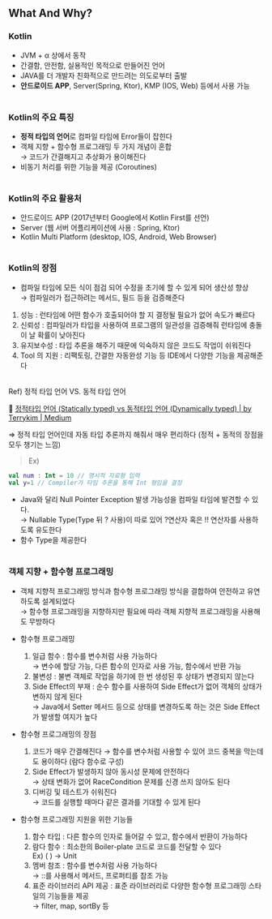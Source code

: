 ## What And Why?

### Kotlin

- JVM + α 상에서 동작
- 간결함, 안전함, 실용적인 목적으로 만들어진 언어
- JAVA를 더 개발자 친화적으로 만드려는 의도로부터 출발
- **안드로이드 APP**, Server(Spring, Ktor), KMP (IOS, Web) 등에서 사용 가능<br></br>

### Kotlin의 주요 특징

- **정적 타입의 언어**로 컴파일 타임에 Error들이 잡힌다
- 객체 지향 + 함수형 프로그래밍 두 가지 개념이 혼합<br>
→ 코드가 간결해지고 추상화가 용이해진다
- 비동기 처리를 위한 기능을 제공 (Coroutines)<br></br>

### Kotlin의 주요 활용처

- 안드로이드 APP (2017년부터 Google에서 Kotlin First를 선언)
- Server (웹 서버 어플리케이션에 사용 : Spring, Ktor)
- Kotlin Multi Platform (desktop, IOS, Android, Web Browser)<br></br>

### Kotlin의 장점

- 컴파일 타임에 모든 식이 점검 되어 수정을 초기에 할 수 있게 되어 생산성 향상<br>
→ 컴파일러가 접근하려는 메서드, 필드 등을 검증해준다
1. 성능 : 런타임에 어떤 함수가 호출되어야 할 지 결정될 필요가 없어 속도가 빠르다
2. 신뢰성 :  컴파일러가 타입을 사용하여 프로그램의 일관성을 검증해줘 런타임에 충돌이 날 확률이 낮아진다
3. 유지보수성 : 타입 추론을 해주기 때문에 익숙하지 않은 코드도 작업이 쉬워진다
4. Tool 의 지원 : 리팩토링, 간결한 자동완성 기능 등 IDE에서 다양한 기능을 제공해준다<br></br>

Ref) 정적 타입 언어 VS. 동적 타입 언어

📎 [정적타입 언어 (Statically typed) vs 동적타입 언어 (Dynamically typed) | by Terrykim | Medium](https://medium.com/@t2kterrykim/%EC%A0%95%EC%A0%81%ED%83%80%EC%9E%85-%EC%96%B8%EC%96%B4-statically-typed-vs-%EB%8F%99%EC%A0%81%ED%83%80%EC%9E%85-%EC%96%B8%EC%96%B4-dynamically-typed-725539255c56)

 ⇒ 정적 타입 언어인데 자동 타입 추론까지 해줘서 매우 편리하다 (정적 + 동적의 장점을 모두 챙기는 느낌)

> Ex)
> 

```kotlin
val num : Int = 10 // 명시적 자료형 입력
val y=1 // Compiler가 타임 추론을 통해 Int 형임을 결정
```

- Java와 달리 Null Pointer Exception  발생 가능성을 컴파일 타임에 발견할 수 있다.<br>
→ Nullable Type(Type 뒤 ? 사용)이 따로 있어 ?연산자 혹은 !! 연산자를 사용하도록 유도한다
- 함수 Type을 제공한다<br></br>
  

### 객체 지향 + 함수형 프로그래밍

- 객체 지향적 프로그래밍 방식과 함수형 프로그래밍 방식을 결합하여 안전하고 유연하도록 설계되었다<br>
→ 함수형 프로그래밍을 지향하지만 필요에 따라 객체 지향적 프로그래밍을 사용해도 무방하다

- 함수형 프로그래밍
    1. 일급 함수 : 함수를 변수처럼 사용 가능하다<br>
    → 변수에 할당 가능, 다른 함수의 인자로 사용 가능, 함수에서 반환 가능
    2. 불변성 :  불변 객체로 작업을 하기에 한 번 생성된 후 상태가 변경되지 않는다
    3. Side Effect의 부재 : 순수 함수를 사용하여 Side Effect가 없어 객체의 상태가 변하지 않게 된다<br>
    → Java에서 Setter 메서드 등으로 상태를 변경하도록 하는 것은 Side Effect 가 발생할 여지가 높다
    
- 함수형 프로그래밍의 장점
    1. 코드가 매우 간결해진다
    → 함수를 변수처럼 사용할 수 있어 코드 중복을 막는데도 용이하다 (람다 함수로 구성)
    2. Side Effect가 발생하지 않아 동시성 문제에 안전하다<br>
    → 상태 변화가 없어 RaceCondition 문제를 신경 쓰지 않아도 된다
    3. 디버깅 및 테스트가 쉬워진다<br>
    → 코드를 실행할 때마다 같은 결과를 기대할 수 있게 된다
    
- 함수형 프로그래밍 지원을 위한 기능들
    1. 함수 타입 : 다른 함수의 인자로 들어갈 수 있고, 함수에서 반환이 가능하다
    2. 람다 함수 : 최소한의 Boiler-plate 코드로 코드를 전달할 수 있다<br>
    Ex) ( ) → Unit
    3. 멤버 참조 : 함수를 변수처럼 사용 가능하다<br>
    → ::를 사용해서 메서드, 프로퍼티를 참조 가능
    4. 표준 라이브러리 API 제공 : 표준 라이브러리로 다양한 함수형 프로그래밍 스타일의 기능들을 제공<br>
    → filter, map, sortBy 등
